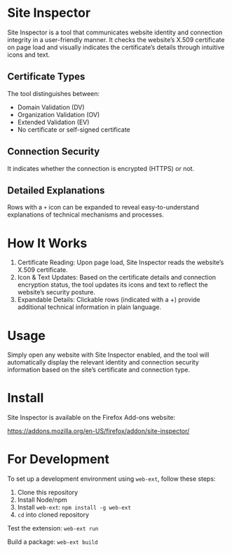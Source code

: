 # Site Inspector
Site Inspector is a tool that communicates website identity and connection integrity in a user-friendly manner. It checks the website’s X.509 certificate on page load and visually indicates the certificate’s details through intuitive icons and text.

## Certificate Types
The tool distinguishes between:
- Domain Validation (DV)
- Organization Validation (OV)
- Extended Validation (EV)
- No certificate or self-signed certificate

## Connection Security
It indicates whether the connection is encrypted (HTTPS) or not.
	
## Detailed Explanations
Rows with a `+` icon can be expanded to reveal easy-to-understand explanations of technical mechanisms and processes.

# How It Works

1.	Certificate Reading:
Upon page load, Site Inspector reads the website’s X.509 certificate.
2.	Icon & Text Updates:
Based on the certificate details and connection encryption status, the tool updates its icons and text to reflect the website’s security posture.
3.	Expandable Details:
Clickable rows (indicated with a +) provide additional technical information in plain language.

# Usage

Simply open any website with Site Inspector enabled, and the tool will automatically display the relevant identity and connection security information based on the site’s certificate and connection type.

# Install
Site Inspector is available on the Firefox Add-ons website:

https://addons.mozilla.org/en-US/firefox/addon/site-inspector/

# For Development
To set up a development environment using `web-ext`, follow these steps:

1. Clone this repository
2. Install Node/npm
3. Install `web-ext`: `npm install -g web-ext`
4. `cd` into cloned repository

Test the extension:
`web-ext run`

Build a package:
`web-ext build`
